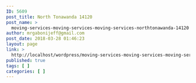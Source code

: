 ```yaml
---
ID: 5609
post_title: North Tonawanda 14120
post_name: >
  moving-services-moving-services-moving-services-northtonawanda-14120
author: mrgabonijeff@gmail.com
post_date: 2018-03-28 01:46:23
layout: page
link: >
  http://localhost/wordpress/moving-services-moving-services-moving-services-northtonawanda-14120/
published: true
tags: [ ]
categories: [ ]
---
```


